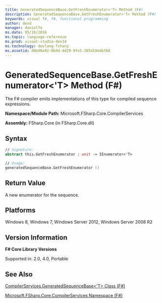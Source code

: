 ```yaml
---
title: GeneratedSequenceBase.GetFreshEnumerator<'T> Method (F#)
description: GeneratedSequenceBase.GetFreshEnumerator<'T> Method (F#)
keywords: visual f#, f#, functional programming
author: dend
manager: danielfe
ms.date: 05/16/2016
ms.topic: language-reference
ms.prod: visual-studio-dev14
ms.technology: devlang-fsharp
ms.assetid: d0b98e02-0b8d-4d29-9fe5-265d19edbf68 
---
```


# GeneratedSequenceBase.GetFreshEnumerator<'T> Method (F#)

The F# compiler emits implementations of this type for compiled sequence expressions.

**Namespace/Module Path:** Microsoft.FSharp.Core.CompilerServices

**Assembly:** FSharp.Core (in FSharp.Core.dll)


## Syntax

```fsharp
// Signature:
abstract this.GetFreshEnumerator : unit -> IEnumerator<'T>

// Usage:
generatedSequenceBase.GetFreshEnumerator ()
```

## Return Value

A new enumerator for the sequence.

## Platforms
Windows 8, Windows 7, Windows Server 2012, Windows Server 2008 R2


## Version Information
**F# Core Library Versions**

Supported in: 2.0, 4.0, Portable

## See Also
[CompilerServices.GeneratedSequenceBase&#60;'T&#62; Class &#40;F&#35;&#41;](CompilerServices.GeneratedSequenceBase%5B%27T%5D-Class-%5BFSharp%5D.md)

[Microsoft.FSharp.Core.CompilerServices Namespace &#40;F&#35;&#41;](Microsoft.FSharp.Core.CompilerServices-Namespace-%5BFSharp%5D.md)